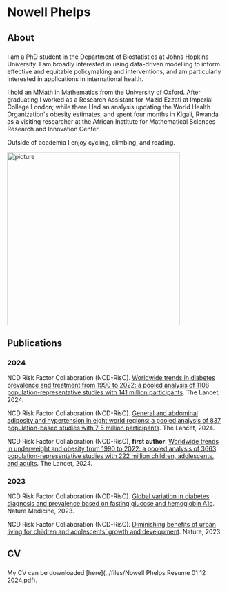 # Nowell Phelps

## About
### 
I am a PhD student in the Department of Biostatistics at Johns Hopkins University. I am broadly interested in using data-driven modelling to inform effective and equitable policymaking and interventions, and am particularly interested in applications in international health.

I hold an MMath in Mathematics from the University of Oxford. After graduating I worked as a Research Assistant for Mazid Ezzati at Imperial College London; while there I led an analysis updating the World Health Organization's obesity estimates, and spent four months in Kigali, Rwanda as a visiting researcher at the African Institute for Mathematical Sciences Research and Innovation Center.

Outside of academia I enjoy cycling, climbing, and reading.

<img src="../media/me.png" alt="picture" width="400"/>

## Publications
### 2024

NCD Risk Factor Collaboration (NCD-RisC). [Worldwide trends in diabetes prevalence and treatment from 1990 to 2022: a pooled analysis of 1108 population-representative studies with 141 million participants](https://www.thelancet.com/journals/lancet/article/PIIS0140-6736%2824%2902317-1/fulltext). The Lancet, 2024.

NCD Risk Factor Collaboration (NCD-RisC). [General and abdominal adiposity and hypertension in eight world regions: a pooled analysis of 837 population-based studies with 7·5 million participants](https://www.thelancet.com/journals/lancet/article/PIIS0140-6736%2824%2901405-3/fulltext). The Lancet, 2024.

NCD Risk Factor Collaboration (NCD-RisC), <b>first author</b>. [Worldwide trends in underweight and obesity from 1990 to 2022: a pooled analysis of 3663 population-representative studies with 222 million children, adolescents, and adults](https://www.thelancet.com/journals/lancet/article/PIIS0140-6736%2823%2902750-2/fulltext). The Lancet, 2024.

### 2023

NCD Risk Factor Collaboration (NCD-RisC). [Global variation in diabetes diagnosis and prevalence based on fasting glucose and hemoglobin A1c](https://www.nature.com/articles/s41591-023-02610-2). Nature Medicine, 2023.

NCD Risk Factor Collaboration (NCD-RisC). [Diminishing benefits of urban living for children and adolescents’ growth and development](https://www.nature.com/articles/s41586-023-05772-8). Nature, 2023.
  

## CV
### 
My CV can be downloaded [here](../files/Nowell Phelps Resume 01 12 2024.pdf).


